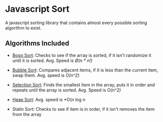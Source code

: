 # Javascript Sort

A javascript sorting library that contains almost every possible sorting algorithm to exist.


## Algorithms Included

- [Bogo Sort](https://en.wikipedia.org/wiki/Bogosort): Checks to see if the array is sorted, if it isn't randomize it until it is sorted. Avg. Speed is *Ø(n * n!)*

- [Bubble Sort](https://en.wikipedia.org/wiki/Bubble_sort): Compares adjacent items, if it is less than the current item, swap them. Avg. speed is *O(n^2)*
- [Selection Sort](https://en.wikipedia.org/wiki/Selection_sort): Finds the smallest item in the array, puts it in order and repeats until the array is sorted. Avg. Speed is *O(n^2)*
- [Heap Sort](https://en.wikipedia.org/wiki/Heapsort): Avg. speed is *O(n log n
- Stalin Sort: Checks to see if item is in order, if it isn't removes the item from the array
